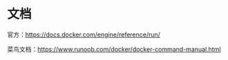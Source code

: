 # 文档

官方：https://docs.docker.com/engine/reference/run/

菜鸟文档：https://www.runoob.com/docker/docker-command-manual.html